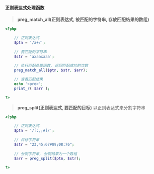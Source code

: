 #### 正则表达式处理函数

> **preg\_match\_all\(**正则表达式, 被匹配的字符串, 存放匹配结果的数组**\)**

```php
<?php

    // 正则表达式
    $ptn = '/a+/';       
​
    // 要匹配的字符串
    $str = 'axaaxaaa';
​
    // 执行匹配处理函数, 返回匹配成功的次数
    preg_match_all($ptn, $str, $arr);

    // 查看匹配结果
    echo '<pre>';
    print_r( $arr );

?>
```

> **preg\_split\(**正则表达式, 要匹配的目标**\)**   以正则表达式来分割字符串

```php
<?php

    // 正则表达式
    $ptn = '/[:,;#]/';
    
    // 目标字符串
    $str = "23,45;67#89;08:76";
​
    // 分割字符串, 分割结果为一个数组
    $arr = preg_split($ptn, $str);
    
?>
```



